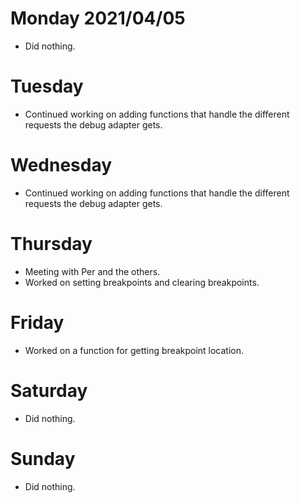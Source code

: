 # Monday 2021/04/05
* Did nothing.


# Tuesday
* Continued working on adding functions that handle the different requests the debug adapter gets.


# Wednesday
* Continued working on adding functions that handle the different requests the debug adapter gets.


# Thursday
* Meeting with Per and the others.
* Worked on setting breakpoints and clearing breakpoints.


# Friday
* Worked on a function for getting breakpoint location.


# Saturday
* Did nothing.


# Sunday
* Did nothing.


